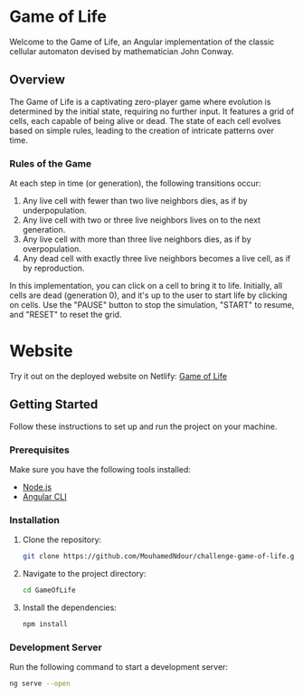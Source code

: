 # Game of Life

Welcome to the Game of Life, an Angular implementation of the classic cellular automaton devised by mathematician John Conway.

## Overview

The Game of Life is a captivating zero-player game where evolution is determined by the initial state, requiring no further input. It features a grid of cells, each capable of being alive or dead. The state of each cell evolves based on simple rules, leading to the creation of intricate patterns over time.

### Rules of the Game

At each step in time (or generation), the following transitions occur:

1. Any live cell with fewer than two live neighbors dies, as if by underpopulation.
2. Any live cell with two or three live neighbors lives on to the next generation.
3. Any live cell with more than three live neighbors dies, as if by overpopulation.
4. Any dead cell with exactly three live neighbors becomes a live cell, as if by reproduction.

In this implementation, you can click on a cell to bring it to life. Initially, all cells are dead (generation 0), and it's up to the user to start life by clicking on cells. Use the "PAUSE" button to stop the simulation, "START" to resume, and "RESET" to reset the grid.

# Website

Try it out on the deployed website on Netlify: [Game of Life](https://challenge-game-of-life.netlify.app)

## Getting Started

Follow these instructions to set up and run the project on your machine.

### Prerequisites

Make sure you have the following tools installed:

- [Node.js](https://nodejs.org/)
- [Angular CLI](https://angular.io/cli)

### Installation

1. Clone the repository:

    ```bash
    git clone https://github.com/MouhamedNdour/challenge-game-of-life.git
    ```

2. Navigate to the project directory:

    ```bash
    cd GameOfLife
    ```

3. Install the dependencies:

    ```bash
    npm install
    ```

### Development Server

Run the following command to start a development server:

```bash
ng serve --open
